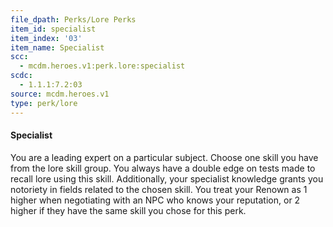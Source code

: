 ```yaml
---
file_dpath: Perks/Lore Perks
item_id: specialist
item_index: '03'
item_name: Specialist
scc:
  - mcdm.heroes.v1:perk.lore:specialist
scdc:
  - 1.1.1:7.2:03
source: mcdm.heroes.v1
type: perk/lore
---
```


#### Specialist

You are a leading expert on a particular subject. Choose one skill you have from the lore skill group. You always have a double edge on tests made to recall lore using this skill. Additionally, your specialist knowledge grants you notoriety in fields related to the chosen skill. You treat your Renown as 1 higher when negotiating with an NPC who knows your reputation, or 2 higher if they have the same skill you chose for this perk.
